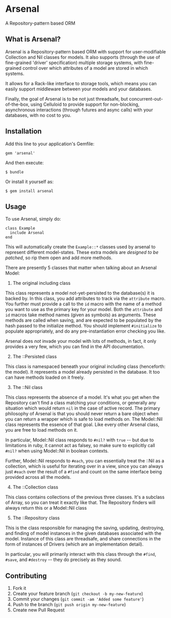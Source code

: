 # Arsenal

A Repository-pattern based ORM

## What is Arsenal?

Arsenal is a Repository-pattern based ORM with support for user-modifiable
Collection and Nil classes for models. It also supports (through the use of
fine-grained 'driver' specification) multiple storage systems, with fine-grained
control over which attributes of a model are stored in which systems.

It allows for a Rack-like interface to storage tools, which means you can easily
support middleware between your models and your databases.

Finally, the goal of Arsenal is to be not just threadsafe, but
concurrent-out-of-the-box, using Celluloid to provide support for non-blocking,
asynchronous interactions (through futures and async calls) with your databases,
with no cost to you.


## Installation

Add this line to your application's Gemfile:

    gem 'arsenal'

And then execute:

    $ bundle

Or install it yourself as:

    $ gem install arsenal

## Usage

To use Arsenal, simply do:

    class Example
      include Arsenal
    end

This will automatically create the `Example::*` classes used by arsenal to
represent different model-states. These extra models are _designed to be
patched_, so rip them open and add more methods. 

There are presently 5 classes that matter when talking about an Arsenal Model:

1. The original including class

This class represents a model not-yet-persisted to the database(s) it is backed
by. In this class, you add attributes to track via the `attribute` macro. You
further must provide a call to the `id` macro with the name of a method you want
to use as the primary key for your model. Both the `attribute` and `id` macros
take method names (given as symbols) as arguments. These methods are called when
saving, and are expected to be populated by the hash passed to the initialize
method. You should implement `#initialize` to populate appropriately, and do any
pre-instantiation error checking you like.

Arsenal does _not_ invade your model with lots of methods, in fact, it only
provides a very few, which you can find in the API documentation.

2. The ::Persisted class

This class is namespaced beneath your original including class (henceforth: the
model). It represents a model already persisted in the database. It too can have
methods loaded on it freely. 

3. The ::Nil class

This class represents the absence of a model. It's what you get when the
Repository can't find a class matching your conditions, or generally any
situation which would return `nil` in the case of active record. The primary
philosophy of Arsenal is that you should never return a bare object when you can
return a wrapper which is safe to load methods on. The Model::Nil class
represents the essence of that goal. Like every other Arsenal class, you are
free to load methods on it.

In particular, Model::Nil class responds to `#nil?` with `true` -- but due to
limitations in ruby, it cannot act as falsey, so make sure to explicitly call
`#nil?` when using Model::Nil in boolean contexts.

Further, Model::Nil responds to `#each`, you can essentially treat the ::Nil
as a collection, which is useful for iterating over in a view, since you can
always just `#each` over the result of a `#find` and count on the same interface
being provided across all the models. 

4. The ::Collection class

This class contains collections of the previous three classes. It's a subclass
of Array, so you can treat it exactly like that. The Repository finders will
always return this or a Model::Nil class

5. The ::Repository class

This is the class responsible for managing the saving, updating, destroying, and
finding of model instances in the given databases associated with the model.
Instance of this class are threadsafe, and share connections in the form of
instances of Drivers (which are an implementation detail).

In particular, you will primarily interact with this class through the `#find`,
`#save`, and `#destroy` -- they do precisely as they sound.

## Contributing

1. Fork it
2. Create your feature branch (`git checkout -b my-new-feature`)
3. Commit your changes (`git commit -am 'Added some feature'`)
4. Push to the branch (`git push origin my-new-feature`)
5. Create new Pull Request
